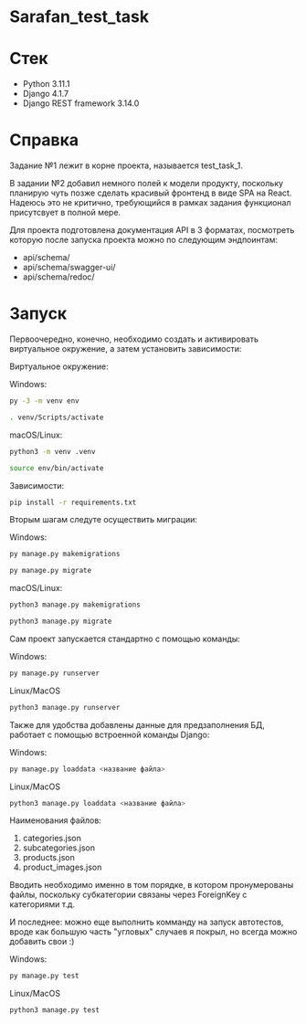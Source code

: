 # Sarafan_test_task

# Стек

- Python 3.11.1
- Django 4.1.7
- Django REST framework 3.14.0

# Справка

Задание №1 лежит в корне проекта, называется test_task_1. 

В задании №2 добавил немного полей к модели продукту, поскольку планирую чуть позже сделать красивый фронтенд в виде SPA на React. Надеюсь это не критично, требующийся в рамках задания функционал присутсвует в полной мере.  

Для проекта подготовлена документация API в 3 форматах, посмотреть которую после запуска проекта можно по следующим эндпоинтам:

- api/schema/
- api/schema/swagger-ui/
- api/schema/redoc/


# Запуск

Первоочередно, конечно, необходимо создать и активировать виртуальное окружение, а затем установить зависимости:

Виртуальное окружение:

Windows:

```bash
py -3 -m venv env
```

```bash
. venv/Scripts/activate 
```

macOS/Linux:

```bash
python3 -m venv .venv
```

```bash
source env/bin/activate
```

Зависимости:

```bash
pip install -r requirements.txt
```

Вторым шагам следуте осуществить миграции:

Windows: 

```bash
py manage.py makemigrations
```

```bash
py manage.py migrate
```

macOS/Linux:

```bash
python3 manage.py makemigrations
```

```bash
python3 manage.py migrate
```

Сам проект запускается стандартно с помощью команды:

Windows:

```bash
py manage.py runserver
```
Linux/MacOS

```bash
python3 manage.py runserver
```

Также для удобства добавлены данные для предзаполнения БД, работает с помощью встроенной команды Django:

Windows:

```bash
py manage.py loaddata <название файла>
```
Linux/MacOS

```bash
python3 manage.py loaddata <название файла>
```

Наименования файлов:

1) categories.json
2) subcategories.json
3) products.json
4) product_images.json

Вводить необходимо именно в том порядке, в котором пронумерованы файлы, поскольку субкатегории связаны через ForeignKey с категориями т.д.

И последнее: можно еще выполнить комманду на запуск автотестов, вроде как большую часть "угловых" случаев я покрыл, но всегда можно добавить свои :) 

Windows:

```bash
py manage.py test
```
Linux/MacOS

```bash
python3 manage.py test
```
